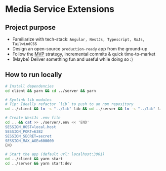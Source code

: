 # Media Service Extensions

## Project purpose

- Familiarize with tech-stack: `Angular, NestJs, Typescript, RxJs, TailwindCSS`
- Design an open-source `production-ready` app from the ground-up
- Follow the [MVP](https://en.wikipedia.org/wiki/Minimum_viable_product) strategy, incremental commits & quick time-to-market
- (Maybe) Deliver something fun and useful while doing so :)

## How to run locally

```sh
# Install dependencies
cd client && yarn && cd ../server && yarn

# Symlink lib modules
# Tip: Ideally refactor `lib` to push to an npm repository
cd ../client && ln -s "../lib" lib && cd ../server && ln -s "../lib" lib

# Create NestJs .env file
cd .. && cat >> ./server/.env << 'END'
SESSION_HOST=local.host
SESSION_PORT=6382
SESSION_SECRET=secret
SESSION_MAX_AGE=600000
END

# Start the app (default url: localhost:3001)
cd ../client && yarn start
cd ../server && yarn start:dev
```
